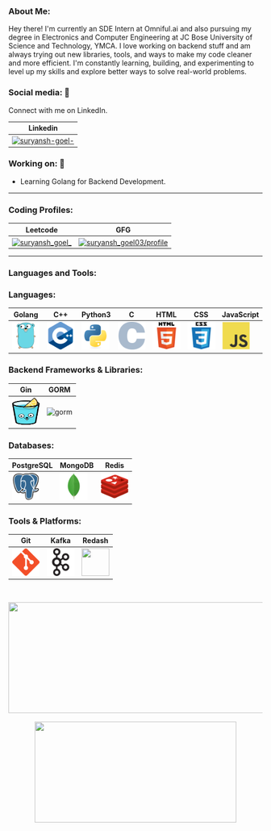 ### About Me: 
Hey there! I'm currently an SDE Intern at Omniful.ai and also pursuing my degree in Electronics and Computer Engineering at JC Bose University of Science and Technology, YMCA. I love working on backend stuff and am always trying out new libraries, tools, and ways to make my code cleaner and more efficient. I'm constantly learning, building, and experimenting to level up my skills and explore better ways to solve real-world problems.

### Social media: 📡  
Connect with me on LinkedIn.

| Linkedin |
|----------|
| <a href="https://linkedin.com/in/suryansh-goel-" target="blank"><img align="center" src="https://raw.githubusercontent.com/rahuldkjain/github-profile-readme-generator/master/src/images/icons/Social/linked-in-alt.svg" alt="suryansh-goel-" height="40" width="40" /></a> |

### Working on: 🚀  
- Learning Golang for Backend Development.

---

<h3 align="left">Coding Profiles:</h3>

| Leetcode | GFG |
|----------|----------|
| <a href="https://www.leetcode.com/suryansh_goel_" target="blank"><img align="center" src="https://raw.githubusercontent.com/rahuldkjain/github-profile-readme-generator/master/src/images/icons/Social/leet-code.svg" alt="suryansh_goel_" height="55" width="55" /></a> | <a href="https://auth.geeksforgeeks.org/user/suryansh_goel03/profile" target="blank"><img align="center" src="https://raw.githubusercontent.com/rahuldkjain/github-profile-readme-generator/master/src/images/icons/Social/geeks-for-geeks.svg" alt="suryansh_goel03/profile" height="55" width="55" /></a> |

---

<h3 align="left">Languages and Tools:</h3>

<div>

### Languages:
| Golang | C++ | Python3 | C | HTML | CSS | JavaScript |
|--------|-----|----------|----|------|-----|-------------|
| <img src="https://raw.githubusercontent.com/devicons/devicon/master/icons/go/go-original.svg" alt="go" width="55" height="55"/> | <img src="https://raw.githubusercontent.com/devicons/devicon/master/icons/cplusplus/cplusplus-original.svg" alt="cplusplus" width="55" height="55"/> | <img src="https://raw.githubusercontent.com/devicons/devicon/master/icons/python/python-original.svg" alt="python" width="55" height="55"/> | <img src="https://github.com/devicons/devicon/blob/master/icons/c/c-original.svg" alt="C" width="55" height="55"/> | <img src="https://raw.githubusercontent.com/devicons/devicon/master/icons/html5/html5-original-wordmark.svg" alt="html5" width="55" height="55"/> | <img src="https://raw.githubusercontent.com/devicons/devicon/master/icons/css3/css3-original-wordmark.svg" alt="css3" width="55" height="55"/> | <img src="https://github.com/devicons/devicon/blob/master/icons/javascript/javascript-original.svg" alt="JavaScript" width="55" height="55"/> |

### Backend Frameworks & Libraries:

| Gin | GORM |
|-----|------|
| <img src="https://raw.githubusercontent.com/gin-gonic/logo/master/color.png" alt="gin" width="55" height="55"/> | <img src="https://avatars.githubusercontent.com/u/15127678?s=48&v=4" alt="gorm" width="90" height="55"/> |

### Databases:

| PostgreSQL | MongoDB | Redis |
|------------|---------|-------|
| <img src="https://raw.githubusercontent.com/devicons/devicon/master/icons/postgresql/postgresql-original.svg" alt="postgresql" width="55" height="55"/> | <img src="https://raw.githubusercontent.com/devicons/devicon/master/icons/mongodb/mongodb-original.svg" alt="mongodb" width="55" height="55"/> | <img src="https://raw.githubusercontent.com/devicons/devicon/master/icons/redis/redis-original.svg" alt="redis" width="55" height="55"/> |

### Tools & Platforms:

| Git | Kafka | Redash |
|-----|-------|--------|
| <img src="https://raw.githubusercontent.com/devicons/devicon/master/icons/git/git-original.svg" alt="git" width="55" height="55"/> | <img src="https://raw.githubusercontent.com/devicons/devicon/master/icons/apachekafka/apachekafka-original.svg" alt="kafka" width="55" height="55"/> | <img src="https://avatars.githubusercontent.com/u/10746780?s=200&v=4" width="55" height="55"/> |

</div>

<br/>

<p align="center">
  <img width="800" height="220" src="https://streak-stats.demolab.com?user=Suryansh0301&theme=highcontrast&hide_border=true&border_radius=5&card_width=800">
</p>
<p align="center">
  <img width="400" height="200" src="https://github-readme-stats.vercel.app/api/top-langs/?username=Suryansh0301&size_weight=0.0005&count_weight=0.3&layout=compact&theme=vision-friendly-dark">
</p>
